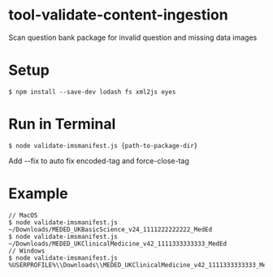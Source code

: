 # tool-validate-content-ingestion
Scan question bank package for invalid question and missing data images

# Setup
```
$ npm install --save-dev lodash fs xml2js eyes
```

# Run in Terminal
```
$ node validate-imsmanifest.js {path-to-package-dir}
```

Add --fix to auto fix encoded-tag and force-close-tag

# Example
```
// MacOS
$ node validate-imsmanifest.js ~/Downloads/MEDED_UKBasicScience_v24_1111222222222_MedEd
$ node validate-imsmanifest.js ~/Downloads/MEDED_UKClinicalMedicine_v42_1111333333333_MedEd
// Windows
$ node validate-imsmanifest.js %USERPROFILE%\\Downloads\\MEDED_UKClinicalMedicine_v42_1111333333333_MedEd
```
